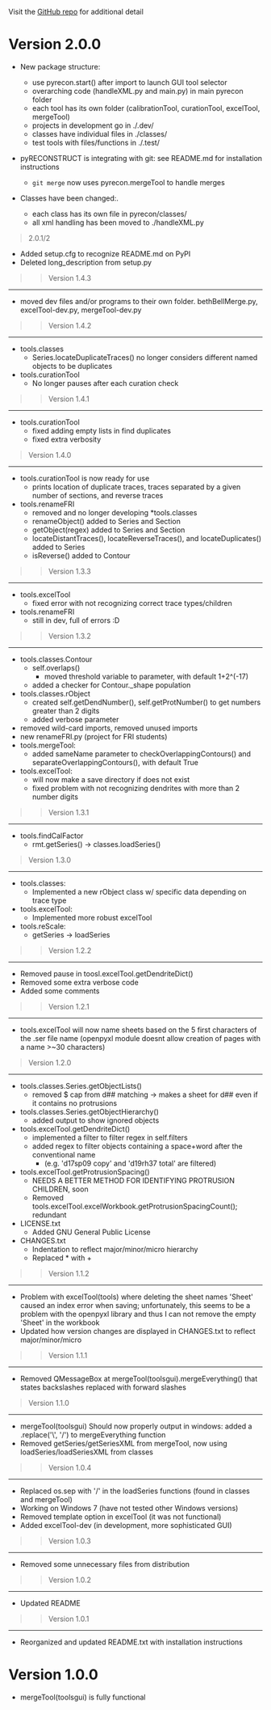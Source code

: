 Visit the [GitHub repo](https://github.com/wtrdrnkr/pyrecon) for additional detail

Version 2.0.0
===
* New package structure:
    * use pyrecon.start() after import to launch GUI tool selector
    * overarching code (handleXML.py and main.py) in main pyrecon folder
    * each tool has its own folder (calibrationTool, curationTool, excelTool, mergeTool)
    * projects in development go in ./.dev/
    * classes have individual files in ./classes/
    * test tools with files/functions in ./.test/

* pyRECONSTRUCT is integrating with git: see README.md for installation instructions <br>
    * `git merge` now uses pyrecon.mergeTool to handle merges

* Classes have been changed:.
    * each class has its own file in pyrecon/classes/
    * all xml handling has been moved to ./handleXML.py

> 2.0.1/2
* Added setup.cfg to recognize README.md on PyPI
* Deleted long_description from setup.py

>> Version 1.4.3
---
* moved dev files and/or programs to their own folder. bethBellMerge.py, excelTool-dev.py, mergeTool-dev.py

>> Version 1.4.2
---
* tools.classes
    * Series.locateDuplicateTraces() no longer considers different named objects to be duplicates
* tools.curationTool
    * No longer pauses after each curation check

>> Version 1.4.1
---
* tools.curationTool
    * fixed adding empty lists in find duplicates
    * fixed extra verbosity

> Version 1.4.0
---
* tools.curationTool is now ready for use
    * prints location of duplicate traces, traces separated by a given number of sections, and reverse traces
* tools.renameFRI
    * removed and no longer developing
*tools.classes
    * renameObject() added to Series and Section
    * getObject(regex) added to Series and Section
    * locateDistantTraces(), locateReverseTraces(), and locateDuplicates() added to Series
    * isReverse() added to Contour
	
>> Version 1.3.3
---
* tools.excelTool
    * fixed error with not recognizing correct trace types/children
* tools.renameFRI
    * still in dev, full of errors :D

>> Version 1.3.2
---
* tools.classes.Contour
    * self.overlaps()
        * moved threshold variable to parameter, with default 1+2^(-17)
	* added a checker for Contour._shape population
* tools.classes.rObject
	* created self.getDendNumber(), self.getProtNumber() to get numbers greater than 2 digits
	* added verbose parameter
* removed wild-card imports, removed unused imports
* new renameFRI.py (project for FRI students)
* tools.mergeTool:
	* added sameName parameter to checkOverlappingContours() and separateOverlappingContours(), with default True
* tools.excelTool:
	* will now make a save directory if does not exist
	* fixed problem with not recognizing dendrites with more than 2 number digits
	
>> Version 1.3.1
---
* tools.findCalFactor
    * rmt.getSeries() -> classes.loadSeries()

> Version 1.3.0
---
* tools.classes:
    * Implemented a new rObject class w/ specific data depending on trace type
* tools.excelTool:
    * Implemented more robust excelTool
* tools.reScale:
    * getSeries -> loadSeries
		
>> Version 1.2.2
---
* Removed pause in toosl.excelTool.getDendriteDict()
* Removed some extra verbose code
* Added some comments

>> Version 1.2.1
---
* tools.excelTool will now name sheets based on the 5 first characters of the .ser file name (openpyxl module doesnt allow creation of pages with a name >~30 characters)
	
> Version 1.2.0
---
* tools.classes.Series.getObjectLists()
    * removed $ cap from d## matching -> makes a sheet for d## even if it contains no protrusions
* tools.classes.Series.getObjectHierarchy()
    * added output to show ignored objects
* tools.excelTool.getDendriteDict()
    * implemented a filter to filter regex in self.filters
    * added regex to filter objects containing a space+word after the conventional name
        * (e.g. 'd17sp09 copy' and 'd19rh37 total' are filtered)
* tools.excelTool.getProtrusionSpacing()
    * NEEDS A BETTER METHOD FOR IDENTIFYING PROTRUSION CHILDREN, soon
    * Removed tools.excelTool.excelWorkbook.getProtrusionSpacingCount(); redundant
* LICENSE.txt
    * Added GNU General Public License
* CHANGES.txt 
    * Indentation to reflect major/minor/micro hierarchy
    * Replaced * with +

>> Version 1.1.2
---
* Problem with excelTool(tools) where deleting the sheet names 'Sheet' caused an index error when saving; unfortunately, this seems to be a problem with the openpyxl library and thus I can not remove the empty 'Sheet' in the workbook
* Updated how version changes are displayed in CHANGES.txt to reflect major/minor/micro

>> Version 1.1.1
---
* Removed QMessageBox at mergeTool(toolsgui).mergeEverything() that states backslashes replaced with forward slashes

> Version 1.1.0
---
* mergeTool(toolsgui) Should now properly output in windows: added a .replace('\\', '/') to mergeEverything function
* Removed getSeries/getSeriesXML from mergeTool, now using loadSeries/loadSeriesXML from classes

>> Version 1.0.4
---
* Replaced os.sep with '/' in the loadSeries functions (found in classes and mergeTool)
* Working on Windows 7 (have not tested other Windows versions)
* Removed template option in excelTool (it was not functional)
* Added excelTool-dev (in development, more sophisticated GUI)

>> Version 1.0.3
---
* Removed some unnecessary files from distribution

>> Version 1.0.2
---
* Updated README


>> Version 1.0.1
---
* Reorganized and updated README.txt with installation instructions


Version 1.0.0
===
* mergeTool(toolsgui) is fully functional
